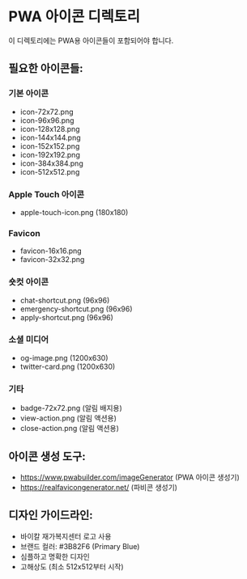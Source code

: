 # PWA 아이콘 디렉토리

이 디렉토리에는 PWA용 아이콘들이 포함되어야 합니다.

## 필요한 아이콘들:

### 기본 아이콘
- icon-72x72.png
- icon-96x96.png  
- icon-128x128.png
- icon-144x144.png
- icon-152x152.png
- icon-192x192.png
- icon-384x384.png
- icon-512x512.png

### Apple Touch 아이콘
- apple-touch-icon.png (180x180)

### Favicon
- favicon-16x16.png
- favicon-32x32.png

### 숏컷 아이콘
- chat-shortcut.png (96x96)
- emergency-shortcut.png (96x96)
- apply-shortcut.png (96x96)

### 소셜 미디어
- og-image.png (1200x630)
- twitter-card.png (1200x630)

### 기타
- badge-72x72.png (알림 배지용)
- view-action.png (알림 액션용)
- close-action.png (알림 액션용)

## 아이콘 생성 도구:
- https://www.pwabuilder.com/imageGenerator (PWA 아이콘 생성기)
- https://realfavicongenerator.net/ (파비콘 생성기)

## 디자인 가이드라인:
- 바이칼 재가복지센터 로고 사용
- 브랜드 컬러: #3B82F6 (Primary Blue)
- 심플하고 명확한 디자인
- 고해상도 (최소 512x512부터 시작)